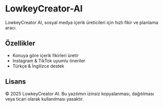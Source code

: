 # LowkeyCreator-AI
LowkeyCreator AI, sosyal medya içerik üreticileri için hızlı fikir ve planlama aracı.

## Özellikler
- Konuya göre içerik fikirleri üretir
- Instagram & TikTok uyumlu öneriler
- Türkçe & İngilizce destek

## Lisans
© 2025 LowkeyCreator AI. Bu yazılımın izinsiz kopyalanması, dağıtılması veya ticari olarak kullanılması yasaktır.
